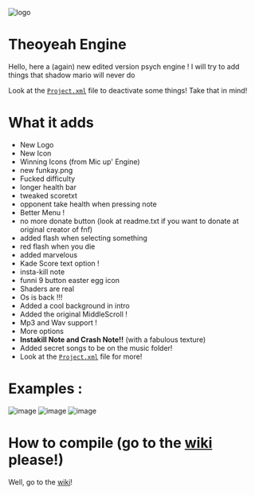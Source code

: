 ![logo](https://github.com/Theoyeah/Theoyeah-Fnf-Engine/blob/main/assets/preload/images/logo.png)




# Theoyeah Engine

Hello, here a (again) new edited version psych engine !
I will try to add things that shadow mario will never do

Look at the [`Project.xml`](https://github.com/Theoyeah/Theoyeah-Engine/blob/main/Project.xml) file to deactivate some things! Take that in mind!

# What it adds 

- New Logo
- New Icon
- Winning Icons (from Mic up' Engine)
- new funkay.png
- Fucked difficulty 
- longer health bar
- tweaked scoretxt 
- opponent take health when pressing note
- Better Menu !
- no more donate button (look at readme.txt if you want to donate at original creator of fnf)
- added flash when selecting something
- red flash when you die
- added marvelous
- Kade Score text option !
- insta-kill note
- funni 9 button easter egg icon
- Shaders are real
- Os is back !!!
- Added a cool background in intro
- Added the original MiddleScroll !
- Mp3 and Wav support !
- More options
- **Instakill Note and Crash Note!!** (with a fabulous texture)
- Added secret songs to be on the music folder!
- Look at the [`Project.xml`](https://github.com/Theoyeah/Theoyeah-Engine/blob/main/Project.xml) file for more!
# Examples :
![image](https://user-images.githubusercontent.com/97792861/163772539-3409759d-5fca-4a5a-945f-76f4b7ed87fb.png)
![image](https://user-images.githubusercontent.com/97792861/163772686-7020ae13-c6ab-48a7-bdcc-6ee2c6d4eb7f.png)
![image](https://user-images.githubusercontent.com/97792861/163772872-878c2361-1971-4274-b6e2-27125298c35e.png)





# How to compile (go to the [wiki](https://github.com/Theoyeah/Theoyeah-Engine/wiki) please!)
Well, go to the [wiki](https://github.com/Theoyeah/Theoyeah-Engine/wiki)!

